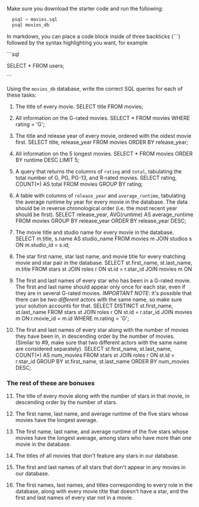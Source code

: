 Make sure you download the starter code and run the following:

```sh
  psql < movies.sql
  psql movies_db
```

In markdown, you can place a code block inside of three backticks (```) followed by the syntax highlighting you want, for example

\```sql

SELECT \* FROM users;

\```

Using the `movies_db` database, write the correct SQL queries for each of these tasks:

1.  The title of every movie.
SELECT title FROM movies;

2.  All information on the G-rated movies.
SELECT * FROM movies WHERE rating = 'G';

3.  The title and release year of every movie, ordered with the
    oldest movie first.
    SELECT title, release_year FROM movies ORDER BY release_year;

4.  All information on the 5 longest movies.
SELECT * FROM movies ORDER BY runtime DESC LIMIT 5;

5.  A query that returns the columns of `rating` and `total`, tabulating the
    total number of G, PG, PG-13, and R-rated movies.
SELECT rating, COUNT(*) AS total FROM movies GROUP BY rating;

6.  A table with columns of `release_year` and `average_runtime`,
    tabulating the average runtime by year for every movie in the database. The data should be in reverse chronological order (i.e. the most recent year should be first).
SELECT release_year, AVG(runtime) AS average_runtime
FROM movies
GROUP BY release_year
ORDER BY release_year DESC;

7.  The movie title and studio name for every movie in the
    database.
SELECT m.title, s.name AS studio_name
FROM movies m
JOIN studios s ON m.studio_id = s.id;

8.  The star first name, star last name, and movie title for every
    matching movie and star pair in the database.
SELECT st.first_name, st.last_name, m.title
FROM stars st
JOIN roles r ON st.id = r.star_id
JOIN movies m ON

9.  The first and last names of every star who has been in a G-rated movie. The first and last name should appear only once for each star, even if they are in several G-rated movies. *IMPORTANT NOTE*: it's possible that there can be two *different* actors with the same name, so make sure your solution accounts for that.
SELECT DISTINCT st.first_name, st.last_name
FROM stars st
JOIN roles r ON st.id = r.star_id
JOIN movies m ON r.movie_id = m.id
WHERE m.rating = 'G';
10. The first and last names of every star along with the number
    of movies they have been in, in descending order by the number of movies. (Similar to #9, make sure
    that two different actors with the same name are considered separately).
SELECT st.first_name, st.last_name, COUNT(*) AS num_movies
FROM stars st
JOIN roles r ON st.id = r.star_id
GROUP BY st.first_name, st.last_name
ORDER BY num_movies DESC;
### The rest of these are bonuses

11. The title of every movie along with the number of stars in
    that movie, in descending order by the number of stars.

12. The first name, last name, and average runtime of the five
    stars whose movies have the longest average.

13. The first name, last name, and average runtime of the five
    stars whose movies have the longest average, among stars who have more than one movie in the database.

14. The titles of all movies that don't feature any stars in our
    database.

15. The first and last names of all stars that don't appear in any movies in our database.

16. The first names, last names, and titles corresponding to every
    role in the database, along with every movie title that doesn't have a star, and the first and last names of every star not in a movie.
